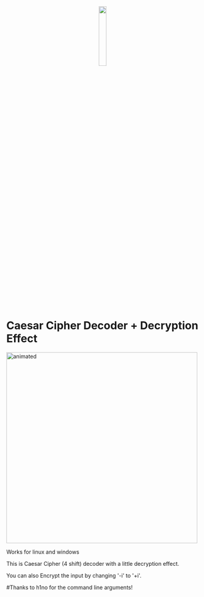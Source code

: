 <div align="center">
  <img width="20%" src="https://user-images.githubusercontent.com/65507003/118815025-779a6600-b8b9-11eb-8de5-7d2ed15be180.png">
  </div>

# Caesar Cipher Decoder + Decryption Effect

 <div align="left">
  <img width="500"  src="https://user-images.githubusercontent.com/65507003/118805623-cc84af00-b8ae-11eb-9732-7d5f66e76bfe.gif" alt="animated">
</div>

Works for linux and windows

This is Caesar Cipher (4 shift) decoder with a little decryption effect.

You can also Encrypt the input by changing '-i' to '+i'.


#Thanks to h1no for the command line arguments!

